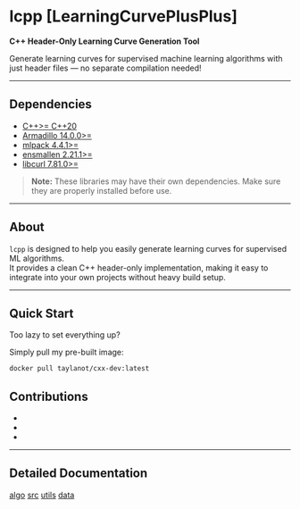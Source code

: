 # lcpp [LearningCurvePlusPlus]

**C++ Header-Only Learning Curve Generation Tool**  

Generate learning curves for supervised machine learning algorithms with just header files — no separate compilation needed!  

---

## Dependencies

- [C++>= C++20](https://en.cppreference.com/w/cpp/20.html)
- [Armadillo 14.0.0>=](https://arma.sourceforge.net/docs.html)  
- [mlpack 4.4.1>=](https://github.com/shivamshivanshu/mlpack/tree/master)  
- [ensmallen 2.21.1>=](https://github.com/mlpack/ensmallen)  
- [libcurl 7.81.0>=](https://curl.se/libcurl/)

> **Note:** These libraries may have their own dependencies. Make sure they are properly installed before use.  

---

## About  
`lcpp` is designed to help you easily generate learning curves for supervised ML algorithms.  
It provides a clean C++ header-only implementation, making it easy to integrate into your own projects without heavy build setup.  

---

## Quick Start  
Too lazy to set everything up?  

Simply pull my pre-built image:  

```bash
docker pull taylanot/cxx-dev:latest
```

## Contributions

-
-
-

---

## Detailed Documentation
[algo](docs/algo.md)
[src](docs/src.md)
[utils](docs/utils.md)
[data](docs/data.md)

